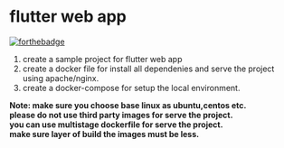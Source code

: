 # flutter web app
[![forthebadge](https://forthebadge.com/images/badges/built-for-android.svg)](https://forthebadge.com)

1) create a sample project for flutter web app
2) create a docker file for install all dependenies and serve the project using apache/nginx.
3) create a docker-compose for setup the local environment.

**Note: make sure you choose base linux as ubuntu,centos etc.**<br />
**please do not use third party images for serve the project.**<br />
**you can use multistage dockerfile for serve the project.**<br />
**make sure layer of build the images must be less.**<br />